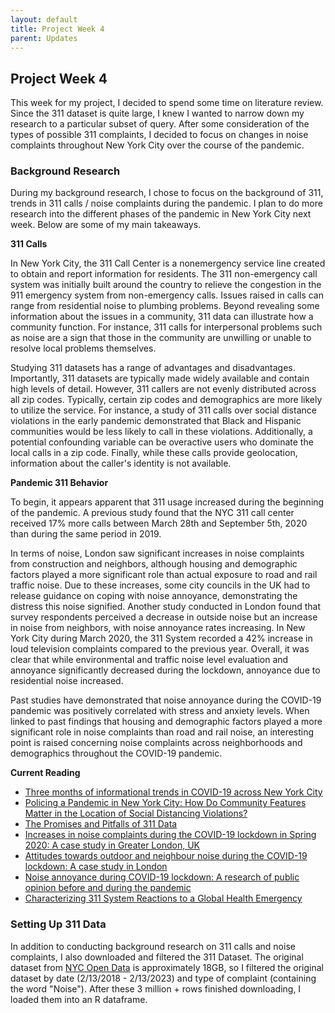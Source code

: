 ```yaml
---
layout: default
title: Project Week 4
parent: Updates
---
```


## Project Week 4

This week for my project, I decided to spend some time on literature review. Since the 311 dataset is quite large, I knew I wanted to narrow down my research to a particular subset of query. After some consideration of the types of possible 311 complaints, I decided to focus on changes in noise complaints throughout New York City over the course of the pandemic.

### Background Research

During my background research, I chose to focus on the background of 311, trends in 311 calls / noise complaints during the pandemic. I plan to do more research into the different phases of the pandemic in New York City next week. Below are some of my main takeaways.

**311 Calls**

In New York City, the 311 Call Center is a nonemergency service line created to obtain and report information for residents. The 311 non-emergency call system was initially built around the country to relieve the congestion in the 911 emergency system from non-emergency calls. Issues raised in calls can range from residential noise to plumbing problems. Beyond revealing some information about the issues in a community, 311 data can illustrate how a community function. For instance, 311 calls for interpersonal problems such as noise are a sign that those in the community are unwilling or unable to resolve local problems themselves.

Studying 311 datasets has a range of advantages and disadvantages. Importantly, 311 datasets are typically made widely available and contain high levels of detail. However, 311 callers are not evenly distributed across all zip codes. Typically, certain zip codes and demographics are more likely to utilize the service. For instance, a study of 311 calls over social distance violations in the early pandemic demonstrated that Black and Hispanic communities would be less likely to call in these violations. Additionally, a potential confounding variable can be overactive users who dominate the local calls in a zip code. Finally, while these calls provide geolocation, information about the caller's identity is not available.

**Pandemic 311 Behavior**

To begin, it appears apparent that 311 usage increased during the beginning of the pandemic. A previous study found that the NYC 311 call center received 17% more calls between March 28th and September 5th, 2020 than during the same period in 2019. 

In terms of noise, London saw significant increases in noise complaints from construction and neighbors, although housing and demographic factors played a more significant role than actual exposure to road and rail traffic noise. Due to these increases, some city councils in the UK had to release guidance on coping with noise annoyance, demonstrating the distress this noise signified. Another study conducted in London found that survey respondents perceived a decrease in outside noise but an increase in noise from neighbors, with noise annoyance rates increasing. In New York City during March 2020, the 311 System recorded a 42% increase in loud television complaints compared to the previous year. Overall, it was clear that while environmental and traffic noise level evaluation and annoyance significantly decreased during the lockdown, annoyance due to residential noise increased.

Past studies have demonstrated that noise annoyance during the COVID-19 pandemic was positively correlated with stress and anxiety levels. When linked to past findings that housing and demographic factors played a more significant role in noise complaints than road and rail noise, an interesting point is raised concerning noise complaints across neighborhoods and demographics throughout the COVID-19 pandemic.

**Current Reading**

- [Three months of informational trends in COVID-19 across New York City](https://academic.oup.com/jpubhealth/article/42/3/448/5857760)
- [Policing a Pandemic in New York City: How Do Community Features Matter in the Location of Social Distancing Violations?](https://academic.oup.com/socpro/advance-article/doi/10.1093/socpro/spab075/6479622)
- [The Promises and Pitfalls of 311 Data](https://journals.sagepub.com/doi/pdf/10.1177/1078087416673202)
- [Increases in noise complaints during the COVID-19 lockdown in Spring 2020: A case study in Greater London, UK](https://www.sciencedirect.com/science/article/pii/S0048969721022841)
- [Attitudes towards outdoor and neighbour noise during the COVID-19 lockdown: A case study in London](https://www.sciencedirect.com/science/article/pii/S2210670721000603)
- [Noise annoyance during COVID-19 lockdown: A research of public opinion before and during the pandemic](https://asa.scitation.org/doi/full/10.1121/10.0002667)
- [Characterizing 311 System Reactions to a Global Health Emergency](https://scholarspace.manoa.hawaii.edu/items/10f7f4df-271d-44fb-8776-86c06692267a)

### Setting Up 311 Data

In addition to conducting background research on 311 calls and noise complaints, I also downloaded and filtered the 311 Dataset. The original dataset from [NYC Open Data](https://nycopendata.socrata.com/Social-Services/311-Service-Requests-from-2010-to-Present/erm2-nwe9) is approximately 18GB, so I filtered the original dataset by date (2/13/2018 - 2/13/2023) and type of complaint (containing the word "Noise"). After these 3 million + rows finished downloading, I loaded them into an R dataframe. 

